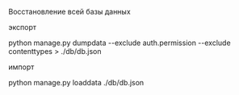 Восстановление всей базы данных

экспорт

python manage.py dumpdata --exclude auth.permission --exclude contenttypes > ./db/db.json

импорт

python manage.py loaddata ./db/db.json
